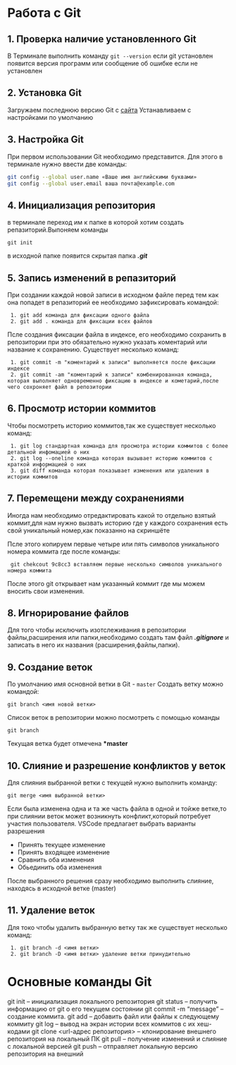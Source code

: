 # Работа с Git
## 1. Проверка наличие установленного Git
В Терминале выполнить команду  `git --version` если git установлен появится версия программ или сообщение об ошибке если не установлен

## 2. Установка Git
Загружаем последнюю версию Git с 
[сайта](https://git-scm.com/downloads)
Устанавливаем с настройками по умолчанию 

## 3. Настройка Git
При первом использовании Git необходимо представится. Для этого в терминале нужно ввести две команды:
```bash
git config --global user.name «Ваше имя английскими буквами» 
git config --global user.email ваша почта@example.com
```

## 4. Инициализация репозитория
в терминале переход
им к папке в которой хотим создать репазиторий.Выпоняем команды
```
git init
```
в исходной папке появится скрытая папка ***.git***

## 5. Запись изменений в репазиторий
При создании каждой новой записи в исходном файле перед тем как она попадет в репазиторий ее необходимо зафиксировать командой:
```
 1. git add команда для фиксации одного файла
 2. git add . команда для фиксации всех файлов
```
Псле создания фиксации файла в индексе, его необходимо сохранить в репозитории при это обязательно нужно указать коментарий или название к сохранению.
Существует несколько команд:
```
 1. git commit -m "коментарий к записи" выполняется после фиксации индексе
 2. git commit -am "коментарий к записи" комбенированная команда, которая выполняет одновременно фиксацию в индексе и кометарий,после чего сохроняет файл в репозитории
```
## 6. Просмотр истории коммитов
Чтобы посмотреть историю коммитов,так же существует несколько команд:
 ```
  1. git log стандартная команда для просмотра истории коммитов с более детальной инфомацией о них
  2. git log --oneline команда которая вызывает историю коммитов с краткой информацией о них
  3. git diff команда которая показывает изменения или удаления в истории коммитов
 ```
## 7. Перемещени между сохранениями
Иногда нам необходимо отредактировать какой то отдельно взятый коммит,для нам нужно вызвать историю где у каждого сохранения есть свой уникальный номер,как показанно на скриншёте

Псле этого копируем первые четыре или пять символов уникального номера коммита
где после команды:
```
 git chekcout 9c8cc3 вставляем первые несколько символов уникального номера коммита
```
После этого git открывает нам указанный коммит где мы можем вносить свои изменения.

## 8. Игнорирование файлов
Для того чтобы исключить изотслеживания в репозитории файлы,расширения или папки,необходимо создать там файл ***.gitignore*** и записать в него их названия (расширения,файлы,папки).

## 9. Создание веток
По умолчанию имя основной ветки в Git - `master`
Создать ветку можно командой:
```
git branch <имя новой ветки>
```
Список веток в репозитории можно посмотреть с помощью команды
```
git branch
```
Текущая ветка будет отмечена **\*master**
 
## 10. Слияние и разрешение конфликтов у веток
Для слияния выбранной ветки с текущей нужно выполнить команду:
```
git merge <имя выбранной ветки>
```
Если была изменена одна и та же часть файла в одной и тойже ветке,то при слиянии веток может возникнуть конфликт,который потребует участия пользователя. VSCode предлагает выбрать варианты разрешения
 * Принять текущее изменение
 * Принять входящее изменение
 * Сравнить оба изменения
 * Обьединить оба изменения

После выбранного решения сразу необходимо выполнить слияние, находясь в исходной ветке (master)

## 11. Удаление веток
Для токо чтобы удалить выбранную ветку так же существует несколько команд:
```
 1. git branch -d <имя ветки>
 2. git branch -D <имя ветки> удаление ветки принудительно
```
# Основные команды Git

 git init – инициализация локального репозитория
 git status – получить информацию от git о его текущем состоянии
 git commit -m “message” – создание коммита.
 git add – добавить файл или файлы к следующему коммиту
 git log – вывод на экран истории всех коммитов с их хеш-кодами
 git clone <url-адрес репозитория> – клонирование внешнего репозитория на
локальный ПК
 git pull – получение изменений и слияние с локальной версией
 git push – отправляет локальную версию репозитория на внешний